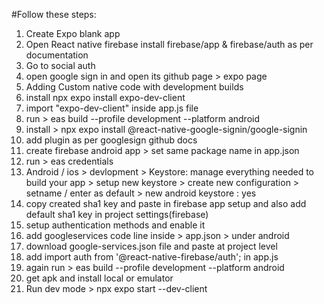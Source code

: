 #Follow these steps:

1. Create Expo blank app
2. Open React native firebase install firebase/app & firebase/auth as per documentation
3. Go to social auth
4. open google sign in and open its github page > expo page
5. Adding Custom native code with development builds
6. install npx expo install expo-dev-client
7. import "expo-dev-client" inside app.js file
8. run > eas build --profile development --platform android
9. install > npx expo install @react-native-google-signin/google-signin
10. add plugin as per googlesign github docs
11. create firebase android app > set same package name in app.json
12. run > eas credentials
13. Android / ios > devlopment > Keystore: manage everything needed to build your app > setup new keystore > create new configuration > setname / enter as default > new android keystore : yes
14. copy created sha1 key and paste in firebase app setup and also add default sha1 key in project settings(firebase)
15. setup authentication methods and enable it
16. add googleservices code line inside > app.json > under android
17. download google-services.json file and paste at project level
18. add import auth from '@react-native-firebase/auth'; in app.js
19. again run > eas build --profile development --platform android
20. get apk and install local or emulator
21. Run dev mode > npx expo start --dev-client

